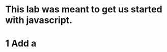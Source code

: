 # This lab was meant to get us started with javascript.

# 1 Add a <script> element to the body where you'll place JavaScript code for Lab 1.
Create a variable called name using let and assign your full name to it.
Use document.writeln() to output "Lab 1. Completed by " and your name variable using string concatenation.
Use console.log() to output "This is Lab 1. Completed by " + name. Note: press F12 or go to Tools -> Developer Tools in you browser to open the Developer Tools. Then in Developer Tools, open "Console" to see the output.
Output content to the div with id="output" using the following assignment statement: document.getElementById('output').innerHTML = "This is my first JavaScript lab assignment.";
Add a for loop that outputs all values from 1-10. Use document.getElementById().innerHTML to output the value to the div with id="values". You must output all 10 values using the loop (not a single output statement). Separate each value with an HTML <br> element.
Add a while loop that adds all values from 1-10 together as a sum and output the final value. Use document.getElementById().innerHTML to output the value to the div with id="sum".
Create 3 numeric variables a, b, and c. Assign values to them. Output their sum using a document.writeln() statement.
Use a condition to compare variables a and b. Output "a < b" or "a > b" using a document.writeln() statement.
Use an alert() to output the value of your name variable and the results of typeof name.

